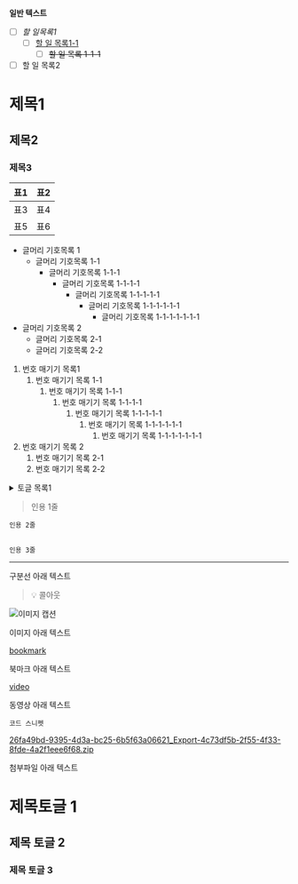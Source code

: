 
**일반 텍스트**

- [ ] _할 일목록1_
	- [ ] <u>할 일 목록1-1</u>
		- [ ] ~~할 일 목록 1-1-1~~
- [ ] 할 일 목록2

# 제목1


## 제목2


### 제목3


| 표1 | 표2 |
| -- | -- |
| 표3 | 표4 |
| 표5 | 표6 |

- 글머리 기호목록 1
	- 글머리 기호목록 1-1
		- 글머리 기호목록 1-1-1
			- 글머리 기호목록 1-1-1-1
				- 글머리 기호목록 1-1-1-1-1
					- 글머리 기호목록 1-1-1-1-1-1
						- 글머리 기호목록 1-1-1-1-1-1-1
- 글머리 기호목록 2
	- 글머리 기호목록 2-1
	- 글머리 기호목록 2-2
1. 번호 매기기 목록1
	1. 번호 매기기 목록 1-1
		1. 번호 매기기 목록 1-1-1
			1. 번호 매기기 목록 1-1-1-1
				1. 번호 매기기 목록 1-1-1-1-1
					1. 번호 매기기 목록 1-1-1-1-1-1
						1. 번호 매기기 목록 1-1-1-1-1-1-1
2. 번호 매기기 목록 2
	1. 번호 매기기 목록 2-1
	2. 번호 매기기 목록 2-2
<details>
<summary>토글 목록1</summary>

토글 안에 텍스트


# 토글 안 제목 1

- 토글 안 글머리 목록
- 

</details>


> 인용 1줄


	인용 2줄


	인용 3줄


---


구분선 아래 텍스트


> 💡 콜아웃 


![이미지 캡션](https://dimg.donga.com/wps/NEWS/IMAGE/2022/01/28/111500268.2.jpg)


이미지 아래 텍스트


[bookmark](https://www.donga.com/news/Inter/article/all/20220128/111500322/2)


북마크 아래 텍스트


[video](https://www.youtube.com/watch?app=desktop&v=MbDuW2o8_08&ab_channel=%EC%95%84%EB%A6%AC%EB%91%A5%EC%A0%88AritheCorgi)


동영상 아래 텍스트


```shell
코드 스니펫
```


[26fa49bd-9395-4d3a-bc25-6b5f63a06621_Export-4c73df5b-2f55-4f33-8fde-4a2f1eee6f68.zip](https://prod-files-secure.s3.us-west-2.amazonaws.com/526b4b2f-52a7-472d-89c7-355bd22a00f0/ecaed5bb-ea40-433f-8706-34770869ae08/26fa49bd-9395-4d3a-bc25-6b5f63a06621_Export-4c73df5b-2f55-4f33-8fde-4a2f1eee6f68.zip?X-Amz-Algorithm=AWS4-HMAC-SHA256&X-Amz-Content-Sha256=UNSIGNED-PAYLOAD&X-Amz-Credential=AKIAT73L2G45HZZMZUHI%2F20240113%2Fus-west-2%2Fs3%2Faws4_request&X-Amz-Date=20240113T082059Z&X-Amz-Expires=3600&X-Amz-Signature=7d6f477ad6b7d378e6c484ca0604428afd1d4e16ff6450964841b014f08c6ad8&X-Amz-SignedHeaders=host&x-id=GetObject)


첨부파일 아래 텍스트


# 제목토글 1


## 제목 토글 2


### 제목 토글 3

